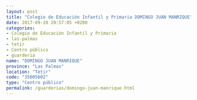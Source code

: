 ```yaml
---
layout: post
title: "Colegio de Educación Infantil y Primaria DOMINGO JUAN MANRIQUE"
date: 2017-09-20 20:57:05 +0200
categories:
- Colegio de Educación Infantil y Primaria
- las-palmas
- tetir
- Centro público
- guarderia
name: "DOMINGO JUAN MANRIQUE"
province: "Las Palmas"
location: "Tetir"
code: "35005602"
type: "Centro público"
permalink: /guarderias/domingo-juan-manrique.html
---
```

